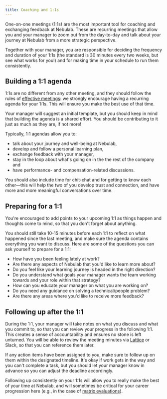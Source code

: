 ```yaml
---
title: Coaching and 1:1s
---
```


One-on-one meetings (1:1s) are the most important tool for coaching and exchanging feedback at
Nebulab. These are recurring meetings that allow you and your manager to zoom out from the 
day-to-day and talk about your journey at Nebulab from a more strategic perspective.

Together with your manager, you are responsible for deciding the frequency and duration of your
1:1s (the standard is 30 minutes every two weeks, but see what works for you!) and for making time
in your schedule to run them consistently.

## Building a 1:1 agenda

1:1s are no different from any other meeting, and they should follow the rules of
[effective meetings](/work-fundamentals/effective-meetings): we strongly encourage having a
recurring agenda for your 1:1s. This will ensure you make the best use of that time.

Your manager will suggest an initial template, but you should keep in mind that building the agenda
is a shared effort. You should be contributing to it just as much as they are, if not more!

Typically, 1:1 agendas allow you to:

- talk about your journey and well-being at Nebulab,
- develop and follow a personal learning plan, 
- exchange feedback with your manager,
- stay in the loop about what's going on in the the rest of the company and
- have performance- and compensation-related discussions.

You should also include time for chit-chat and for getting to know each other—this will help the two
of you develop trust and connection, and have more and more meaningful conversations over time.

## Preparing for a 1:1

You're encouraged to add points to your upcoming 1:1 as things happen and thoughts come to mind, so
that you don't forget about anything.

You should still take 10-15 minutes before each 1:1 to reflect on what happened since the last
meeting, and make sure the agenda contains everything you want to discuss. Here are some of the
questions you can ask yourself to prepare for a 1:1:

- How have you been feeling lately at work?
- Are there any aspects of Nebulab that you'd like to learn more about?
- Do you feel like your learning journey is headed in the right direction?
- Do you understand what goals your manager wants the team working towards and your role within that
  strategy?
- How can you educate your manager on what you are working on?
- Do you need any guidance on solving a technical/people problem?
- Are there any areas where you'd like to receive more feedback?

## Following up after the 1:1

During the 1:1, your manager will take notes on what you discuss and what you commit to, so that you
can review your progress in the following 1:1. This creates a sense of accountability and ensures no
stone is left unturned. You will be able to review the meeting minutes via [Lattice](https://lattice.com/) 
or Slack, so that you can reference them later.

If any action items have been assigned to you, make sure to follow up on them within the designated
timeline. It's okay if work gets in the way and you can't complete a task, but you should let your
manager know in advance so you can adjust the deadline accordingly.

Following up consistently on your 1:1s will allow you to really make the best of your time at
Nebulab, and will sometimes be critical for your career progression here (e.g., in the case of
[matrix evaluations](/personal-growth/competency-matrix)).
